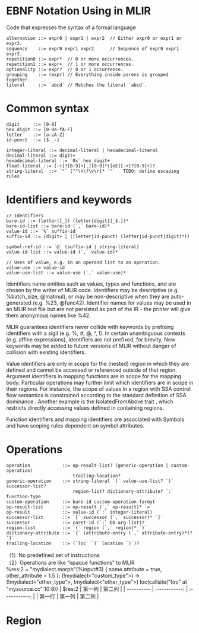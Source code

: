 # EBNF Notation Using in MLIR
Code that expresses the syntax of a formal language
```
alternation ::= expr0 | expr1 | expr2  // Either expr0 or expr1 or expr2.
sequence    ::= expr0 expr1 expr2      // Sequence of expr0 expr1 expr2.
repetition0 ::= expr*  // 0 or more occurrences.
repetition1 ::= expr+  // 1 or more occurrences.
optionality ::= expr?  // 0 or 1 occurrence.
grouping    ::= (expr) // Everything inside parens is grouped together.
literal     ::= `abcd` // Matches the literal `abcd`.
```
# Common syntax
```
digit     ::= [0-9]
hex_digit ::= [0-9a-fA-F]
letter    ::= [a-zA-Z]
id-punct  ::= [$._-]

integer-literal ::= decimal-literal | hexadecimal-literal
decimal-literal ::= digit+
hexadecimal-literal ::= `0x` hex_digit+
float-literal ::= [-+]?[0-9]+[.][0-9]*([eE][-+]?[0-9]+)?
string-literal  ::= `"` [^"\n\f\v\r]* `"`   TODO: define escaping rules
```
# Identifiers and keywords
```
// Identifiers
bare-id ::= (letter|[_]) (letter|digit|[_$.])*
bare-id-list ::= bare-id (`,` bare-id)*
value-id ::= `%` suffix-id
suffix-id ::= (digit+ | ((letter|id-punct) (letter|id-punct|digit)*))

symbol-ref-id ::= `@` (suffix-id | string-literal)
value-id-list ::= value-id (`,` value-id)*

// Uses of value, e.g. in an operand list to an operation.
value-use ::= value-id
value-use-list ::= value-use (`,` value-use)*
```
Identifiers name entities such as values, types and functions, and are chosen by the writer of MLIR code. Identifiers may be descriptive (e.g. %batch_size, @matmul), or may be non-descriptive when they are auto-generated (e.g. %23, @func42). Identifier names for values may be used in an MLIR text file but are not persisted as part of the IR - the printer will give them anonymous names like %42.

MLIR guarantees identifiers never collide with keywords by prefixing identifiers with a sigil (e.g. %, #, @, ^, !). In certain unambiguous contexts (e.g. affine expressions), identifiers are not prefixed, for brevity. New keywords may be added to future versions of MLIR without danger of collision with existing identifiers.

Value identifiers are only in scope for the (nested) region in which they are defined and cannot be accessed or referenced outside of that region. Argument identifiers in mapping functions are in scope for the mapping body. Particular operations may further limit which identifiers are in scope in their regions. For instance, the scope of values in a region with SSA control flow semantics is constrained according to the standard definition of SSA dominance . Another example is the IsolatedFromAbove trait , which restricts directly accessing values defined in containing regions.

Function identifiers and mapping identifiers are associated with Symbols and have scoping rules dependent on symbol attributes.
# Operations
```
operation            ::= op-result-list? (generic-operation | custom-operation)
                         trailing-location?
generic-operation    ::= string-literal `(` value-use-list? `)`  successor-list?
                         region-list? dictionary-attribute? `:` function-type
custom-operation     ::= bare-id custom-operation-format
op-result-list       ::= op-result (`,` op-result)* `=`
op-result            ::= value-id (`:` integer-literal)
successor-list       ::= `[` successor (`,` successor)* `]`
successor            ::= caret-id (`:` bb-arg-list)?
region-list          ::= `(` region (`,` region)* `)`
dictionary-attribute ::= `{` (attribute-entry (`,` attribute-entry)*)? `}`
trailing-location    ::= (`loc` `(` location `)`)?
```
（1）No predefined set of instructions<br>
（2）Operations are like “opaque functions” to MLIR<br>
%res:2 = "mydialect.morph"(%input#3) { some.attribute = true, other_attribute = 1.5 }: (!mydialect<"custom_type">) -> (!mydialect<"other_type">, !mydialect<"other_type">) loc(callsite("foo" at "mysource.cc":10:8))
| $res:2      | 第一列     | 第二列     |
| ---------- | :-----------:  | :-----------: |
| 第一行     | 第一列     | 第二列     |
# Region

